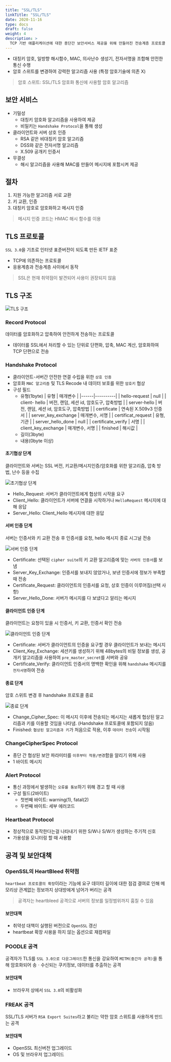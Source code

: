```yaml
---
title: "SSL/TLS"
linkTitle: "SSL/TLS"
date: 2020-11-16
type: docs
draft: false
weight: 4
description: >
  TCP 기반 애플리케이션에 대한 종단간 보안서비스 제공을 위해 만들어진 전송계층 프로토콜
---
```


- 대칭키 암호, 일방향 해시함수, MAC, 의사난수 생성기, 전자서명을 조합해 안전한 통신 수행
- 암호 스위트를 변경하여 강력한 알고리즘 사용 (특정 암호기술에 의존 X)

> 암호 스위트: SSL/TLS 암호화 통신에 사용할 암호 알고리즘

보안 서비스
---

- 기밀성
  - 대칭키 암호화 알고리즘을 사용하여 제공
  - 비밀키는 `Handshake Protocol`을 통해 생성
- 클라이언트와 서버 상호 인증
  - RSA 같은 비대칭키 암호 알고리즘
  - DSS와 같은 전자서명 알고리즘
  - X.509 공개키 인증서
- 무결성
  - 해시 알고리즘을 사용해 MAC를 만들어 메시지에 포함시켜 제공

절차
---

1. 지원 가능한 알고리즘 서로 교환
2. 키 교환, 인증
3. 대칭키 암호로 암호화하고 메시지 인증

> 메시지 인증 코드는 HMAC 해시 함수를 이용

TLS 프로토콜
---

`SSL 3.0`을 기초로 인터넷 표준버전이 되도록 만든 IETF 표준

- TCP에 의존하는 프로토콜
- 응용계층과 전송계층 사이에서 동작

> SSL은 현재 취약점이 발견되어 사용이 권장되지 않음

TLS 구조
---

![TLS 구조](images/2020-06-04-18-39-22.png)

### Record Protocol

데이터를 암호화하고 압축하여 안전하게 전송하는 프로토콜

- 데이터를 SSL에서 처리할 수 있는 단위로 단편화, 압축, MAC 계산, 암호화하여 TCP 단편으로 전송

### Handshake Protocol

- 클라이언트-서버간 안전한 연결 수립을 위한 `상호 인증`
- 암호화 `MAC 알고리즘` 및 TLS Recode 내 데이터 보호를 위한 `암호키` 협상
- 구성 필드
  - 유형(1byte)
    | 유형 | 매개변수 |
    |------|----------|
    | hello-request | null |
    | client- hello | 버전, 랜덤, 세션 id, 암호도구, 압축방법 |
    | server-hello | 버전, 랜덤, 세션 id, 암호도구, 압축방법 |
    | certificate | 연속된 X.509v3 인증서 |
    | server_key_exchange | 매개변수, 서명 |
    | certificat_request | 유형, 기관 |
    | server_hello_done | null |
    | certificate_verify | 서명 |
    | client_key_exchange | 매개변수, 서명 |
    | finished | 해시값 |
  - 길이(3byte)
  - 내용(0byte 이상)

#### 초기협상 단계

클라이언트와 서버는 SSL 버전, 키교환/메시지인증/암호화를 위한 알고리즘, 압축 방법, 난수 등을 수집

![초기협상 단계](images/2020-06-05-01-33-39.png)

- Hello_Request: 서버가 클라이언트에게 협상의 시작을 요구
- Client_Hello: 클라이언트가 서버에 연결을 시작하거나 `HelloRequest` 메시지에 대해 응답
- Server_Hello: Client_Hello 메시지에 대한 응답

#### 서버 인증 단계

서버는 인증서와 키 교환 전송 후 인증서를 요청, hello 메시지 종료 시그널 전송

![서버 인증 단계](images/2020-06-05-01-39-28.png)

- Certificate: 선택된 `cipher suite`의 키 교환 알고리즘에 맞는 `서버의 인증서`를 보냄
- Server_Key_Exchange: 인증서를 보내지 않았거나, 보낸 인증서에 정보가 부족할 때 전송
- Certificate_Request: 클라이언트의 인증서를 요청, 상호 인증이 이루어짐(선택 사항)
- Server_Hello_Done: 서버가 메시지를 다 보냈다고 알리는 메시지

#### 클라이언트 인증 단계

클라이언트는 요청이 있을 시 인증서, 키 교환, 인증서 확인 전송

![클라이언트 인증 단계](images/2020-06-05-02-25-39.png)

- Certificate: 서버가 클라이언트의 인증을 요구할 경우 클라이언트가 보내는 메시지
- Client_Key_Exchange: 세션키를 생성하기 위해 48bytes의 비밀 정보를 생성, 공개키 알고리즘을 사용하여 `pre_master_secret`를 서버와 공유
- Certificate_Verify: 클라이언트 인증서의 명백한 확인을 위해 `handshake` 메시지를 `전자서명`하여 전송

#### 종료 단계

암호 스위트 변경 후 handshake 프로토콜 종료

![종료 단계](images/2020-06-05-02-25-51.png)

- Change_Cipher_Spec: 이 메시지 이후에 전송되는 메시지는 새롭게 협상된 알고리즘과 키를 이용할 것임을 나타냄. (Handshake 프로토콜에 포함되지 않음)
- Finished: `협상된 알고리즘과 키`가 처음으로 적용, 이후 `데이터 전송`이 시작됨

### ChangeCipherSpec Protocol

- 종단 간 협상된 보안 파라미터를 `이후부터 적용/변경`함을 알리기 위해 사용
- 1 바이트 메시지

### Alert Protocol

- 통신 과정에서 발생하는 `오류를 통보`하기 위해 경고 할 때 사용
- 구성 필드(2바이트)
  - 첫번째 바이트: warning(1), fatal(2)
  - 두번째 바이트: 세부 에러코드

### Heartbeat Protocol

- 정상적으로 동작한다는걸 나타내기 위한 S/W나 S/W가 생성하는 주기적 신호
- 가용성을 모니터링 할 때 사용함

공격 및 보안대책
---

### OpenSSL의 HeartBleed 취약점

`heartbeat 프로토콜의 확장`이라는 기능에 요구 데이터 길이에 대한 점검 결여로 인해 메모리상 관계없는 정보까지 상대방에게 넘어가 버리는 공격

> 공격자는 heartbleed 공격으로 서버의 정보를 일정범위까지 훔칠 수 있음

#### 보안대책

- 취약성 대책이 실행된 버전으로 `OpenSSL` 갱신
- heartbeat 확장 사용을 하지 않는 옵션으로 재컴파일

### POODLE 공격

공격자가 TLS를 `SSL 3.0으로 다운그레이드`한 통신을 강요하여 `MITM(중간자 공격)`을 통해 암호화되어 송ㆍ수신되는 쿠키정보, 데이터를 추출하는 공격

#### 보안대책

- 브라우저 상에서 `SSL 3.0`의 비활성화

### FREAK 공격

SSL/TLS 서버가 `RSA Export Suites`라고 불리는 약한 암호 스위트를 사용하게 만드는 공격

#### 보안대책

- OpenSSL 최신버전 업그레이드
- OS 및 브라우저 업그레이드
